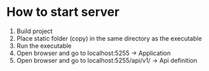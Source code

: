 # How to start server

1. Build project
2. Place static folder (copy) in the same directory as the executable
3. Run the executable
4. Open browser and go to localhost:5255 -> Application
5. Open browser and go to localhost:5255/api/v1/ -> Api definition
